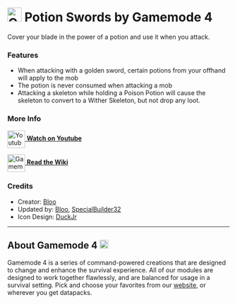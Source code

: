 # <img src="https://raw.githubusercontent.com/Gamemode4Dev/GM4_Datapacks/master/base/images/gm4_logo.png" alt="GM4 Logo" width="32" /> Potion Swords by Gamemode 4<!--$pmc:delete-->

Cover your blade in the power of a potion and use it when you attack.<!--$pmc:headerSize-->

### Features
- When attacking with a golden sword, certain potions from your offhand will apply to the mob
- The potion is never consumed when attacking a mob
- Attacking a skeleton while holding a Poison Potion will cause the skeleton to convert to a Wither Skeleton, but not drop any loot.

### More Info
[<img src="https://raw.githubusercontent.com/Gamemode4Dev/GM4_Datapacks/master/base/images/youtube_logo.png" alt="Youtube Logo" width="40" align="center"/> **Watch on Youtube**](https://www.youtube.com/watch?v=9xI3CQ1z5cg)

[<img src="https://raw.githubusercontent.com/Gamemode4Dev/GM4_Datapacks/master/base/images/gm4_wiki_logo.png" alt="Gamemode 4 Wiki Logo" width="40" align="center"/> **Read the Wiki**](https://wiki.gm4.co/wiki/Potion_Swords)

### Credits
- Creator: [Bloo](https://twitter.com/Bloo_dev)
- Updated by: [Bloo](https://twitter.com/Bloo_dev), [SpecialBuilder32](https://twitter.com/SpecialBuilder)
- Icon Design: [DuckJr](https://twitter.com/DuckJr94)

---
## About Gamemode 4 <img src="https://raw.githubusercontent.com/Gamemode4Dev/GM4_Datapacks/master/base/images/gm4_logo.png" alt="Gamemode 4 Logo" width="20"/>
Gamemode 4 is a series of command-powered creations that are designed to change and enhance the survival experience. All of our modules are designed to work together flawlessly, and are balanced for usage in a survival setting. Pick and choose your favorites from our [website](https://gm4.co), or wherever you get datapacks.